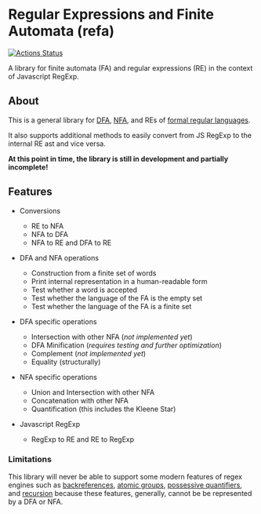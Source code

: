 # Regular Expressions and Finite Automata (refa)

[![Actions Status](https://github.com/RunDevelopment/refa/workflows/Node.js%20CI/badge.svg)](https://github.com/RunDevelopment/refa/actions)

A library for finite automata (FA) and regular expressions (RE) in the context of Javascript RegExp.


## About

This is a general library for [DFA](https://en.wikipedia.org/wiki/Deterministic_finite_automaton), [NFA](https://en.wikipedia.org/wiki/Nondeterministic_finite_automaton), and REs of [formal regular languages](https://en.wikipedia.org/wiki/Induction_of_regular_languages).

It also supports additional methods to easily convert from JS RegExp to the internal RE ast and vice versa.

__At this point in time, the library is still in development and partially incomplete!__


## Features

- Conversions

  * RE to NFA
  * NFA to DFA
  * NFA to RE and DFA to RE

- DFA and NFA operations

  * Construction from a finite set of words
  * Print internal representation in a human-readable form
  * Test whether a word is accepted
  * Test whether the language of the FA is the empty set
  * Test whether the language of the FA is a finite set

- DFA specific operations

  * Intersection with other NFA (_not implemented yet_)
  * DFA Minification (_requires testing and further optimization_)
  * Complement (_not implemented yet_)
  * Equality (structurally)

- NFA specific operations

  * Union and Intersection with other NFA
  * Concatenation with other NFA
  * Quantification (this includes the Kleene Star)

- Javascript RegExp

  * RegExp to RE and RE to RegExp

### Limitations

This library will never be able to support some modern features of regex engines such as [backreferences](https://www.rexegg.com/regex-capture.html), [atomic groups](https://www.rexegg.com/regex-disambiguation.html#atomic), [possessive quantifiers](https://www.rexegg.com/regex-quantifiers.html#possessive), and [recursion](https://www.rexegg.com/regex-recursion.html) because these features, generally, cannot be be represented by a DFA or NFA.
